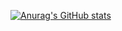 [![Anurag's GitHub stats](https://github-readme-stats.vercel.app/api?username=sushiistellar&count_private=true&show_icons=true&theme=midnight-purple)](https://github.com/anuraghazra/github-readme-stats)
